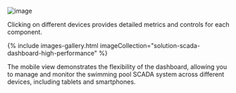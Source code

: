 ![image](https://img.thingsboard.io/solutions/swimming_pool_scada_system/scada-high-performance-systems-1.png)

Clicking on different devices provides detailed metrics and controls for each component.

{% include images-gallery.html imageCollection="solution-scada-dashboard-high-performance" %}

The mobile view demonstrates the flexibility of the dashboard, allowing you to manage and monitor the swimming pool SCADA system across different devices, including tablets and smartphones.

<object width="50%" data="/images/solutions/swimming_pool_scada_system/scada-tablet-and-mobile-high-performance.png"></object>